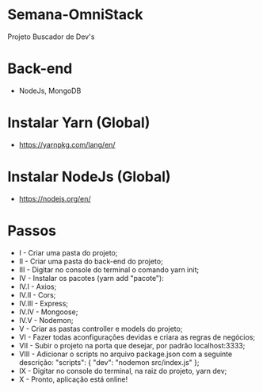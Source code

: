 # Semana-OmniStack

Projeto Buscador de Dev's

# Back-end
- NodeJs, MongoDB

# Instalar Yarn (Global)
- https://yarnpkg.com/lang/en/
# Instalar NodeJs (Global)
- https://nodejs.org/en/

# Passos
- I - Criar uma pasta do projeto;  
- II - Criar uma pasta do back-end do projeto;
- III - Digitar no console do terminal o comando yarn init;
- IV - Instalar os pacotes (yarn add "pacote"):
-  IV.I - Axios;
-  IV.II - Cors;
-  IV.III - Express;
-  IV.IV - Mongoose;
-  IV.V - Nodemon;
- V - Criar as pastas controller e models do projeto;
- VI - Fazer todas aconfigurações devidas e criara as regras de negócios;
- VII - Subir o projeto na porta que desejar, por padrão localhost:3333;
- VIII - Adicionar o scripts no arquivo package.json com a seguinte descrição: 
  "scripts": {
    "dev": "nodemon src/index.js"
   };
- IX - Digitar no console do terminal, na raiz do projeto, yarn dev;
- X - Pronto, aplicação está online!
